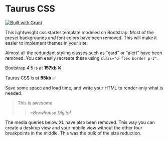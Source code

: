 # Taurus CSS

[![Built with Grunt](https://cdn.gruntjs.com/builtwith.svg)](https://gruntjs.com/)

This lightweight css starter template modeled on Bootstrap. Most of the preset backgrounds and font colors have been removed. This will make it easier to implement themes in your site.

Almost all the redundant styling classes such as "card" or "alert" have been removed. You can easily recreate these using ```class="d-flex border p-3"```.

Bootstrap 4.5 is at **157kb** ❌

Taurus CSS is at **55kb** ✅ 

Save some space and load time, and write your HTML to render only what is needed.

> This is awesome
>> *~Brewhouse Digital*

The media queries below XL have also been removed. This way you can create a desktop view and your mobile view without the other four breakpoints in the middle. This was the bulk of the size reduction.